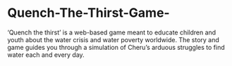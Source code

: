# Quench-The-Thirst-Game-
‘Quench the thirst’ is a web-based game meant to educate children and youth about the water crisis and water poverty worldwide. The story and game guides you through a simulation of Cheru’s arduous struggles to find water each and every day.
